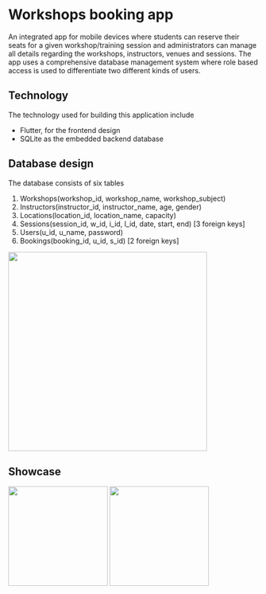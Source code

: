 # Workshops booking app
An integrated app for mobile devices where students can reserve their seats for a given workshop/training session and administrators can manage all details regarding the workshops, instructors, venues and sessions.
The app uses a comprehensive database management system where role based access is used to differentiate two different kinds of users.

## Technology
The technology used for building this application include
<ul>
  <li>Flutter, for the frontend design</li>
  <li>SQLite as the embedded backend database</li>
</ul>

## Database design
The database consists of six tables
<ol>
  <li>Workshops(workshop_id, workshop_name, workshop_subject)</li>
  <li>Instructors(instructor_id, instructor_name, age, gender)</li>
  <li>Locations(location_id, location_name, capacity)</li>
  <li>Sessions(session_id, w_id, i_id, l_id, date, start, end) [3 foreign keys]</li>
  <li>Users(u_id, u_name, password)</li>
  <li>Bookings(booking_id, u_id, s_id) [2 foreign keys]</li>
</ol>

<img src="https://github.com/user-attachments/assets/0fbcf3ba-b1a4-44b1-af78-94e4ee0430cf" width=400>


## Showcase
<img src="https://github.com/user-attachments/assets/cd8be6ff-b606-4ee5-ba26-2cec3d3bfb18" width=200>
<img src = "https://github.com/user-attachments/assets/30abe153-8c85-44a0-b815-094c68b24124" width=200>

